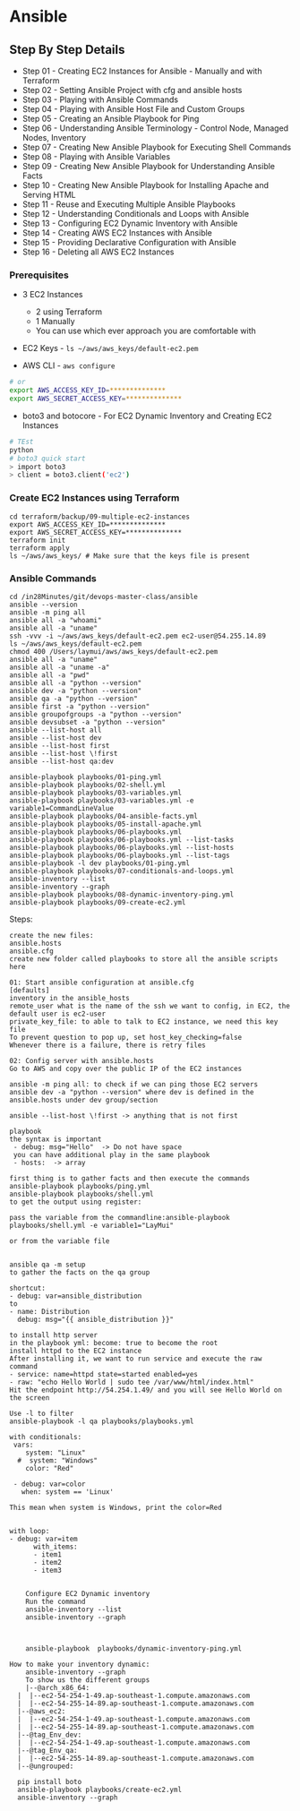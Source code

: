 # Ansible

## Step By Step Details
- Step 01 - Creating EC2 Instances for Ansible - Manually and with Terraform
- Step 02 - Setting Ansible Project with cfg and ansible hosts
- Step 03 - Playing with Ansible Commands
- Step 04 - Playing with Ansible Host File and Custom Groups
- Step 05 - Creating an Ansible Playbook for Ping
- Step 06 - Understanding Ansible Terminology - Control Node, Managed Nodes, Inventory
- Step 07 - Creating New Ansible Playbook for Executing Shell Commands
- Step 08 - Playing with Ansible Variables
- Step 09 - Creating New Ansible Playbook for Understanding Ansible Facts
- Step 10 - Creating New Ansible Playbook for Installing Apache and Serving HTML
- Step 11 - Reuse and Executing Multiple Ansible Playbooks
- Step 12 - Understanding Conditionals and Loops with Ansible
- Step 13 - Configuring EC2 Dynamic Inventory with Ansible
- Step 14 - Creating AWS EC2 Instances with Ansible
- Step 15 - Providing Declarative Configuration with Ansible
- Step 16 - Deleting all AWS EC2 Instances

### Prerequisites
- 3 EC2 Instances 
    - 2 using Terraform
    - 1 Manually
    - You can use which ever approach you are comfortable with

- EC2 Keys - `ls ~/aws/aws_keys/default-ec2.pem`

- AWS CLI - `aws configure`
```sh
# or
export AWS_ACCESS_KEY_ID=**************
export AWS_SECRET_ACCESS_KEY=**************
```

- boto3 and botocore - For EC2 Dynamic Inventory and Creating EC2 Instances
```sh
# TEst
python
# boto3 quick start
> import boto3
> client = boto3.client('ec2')
```

### Create EC2 Instances using Terraform

```
cd terraform/backup/09-multiple-ec2-instances
export AWS_ACCESS_KEY_ID=**************
export AWS_SECRET_ACCESS_KEY=**************
terraform init
terraform apply
ls ~/aws/aws_keys/ # Make sure that the keys file is present
```

### Ansible Commands

```
cd /in28Minutes/git/devops-master-class/ansible 
ansible --version
ansible -m ping all 
ansible all -a "whoami"
ansible all -a "uname"
ssh -vvv -i ~/aws/aws_keys/default-ec2.pem ec2-user@54.255.14.89
ls ~/aws/aws_keys/default-ec2.pem
chmod 400 /Users/laymui/aws/aws_keys/default-ec2.pem
ansible all -a "uname"
ansible all -a "uname -a"
ansible all -a "pwd"
ansible all -a "python --version"
ansible dev -a "python --version"
ansible qa -a "python --version"
ansible first -a "python --version"
ansible groupofgroups -a "python --version"
ansible devsubset -a "python --version"
ansible --list-host all
ansible --list-host dev
ansible --list-host first
ansible --list-host \!first
ansible --list-host qa:dev

ansible-playbook playbooks/01-ping.yml
ansible-playbook playbooks/02-shell.yml 
ansible-playbook playbooks/03-variables.yml 
ansible-playbook playbooks/03-variables.yml -e variable1=CommandLineValue
ansible-playbook playbooks/04-ansible-facts.yml 
ansible-playbook playbooks/05-install-apache.yml 
ansible-playbook playbooks/06-playbooks.yml 
ansible-playbook playbooks/06-playbooks.yml --list-tasks
ansible-playbook playbooks/06-playbooks.yml --list-hosts
ansible-playbook playbooks/06-playbooks.yml --list-tags
ansible-playbook -l dev playbooks/01-ping.yml
ansible-playbook playbooks/07-conditionals-and-loops.yml 
ansible-inventory --list
ansible-inventory --graph
ansible-playbook playbooks/08-dynamic-inventory-ping.yml 
ansible-playbook playbooks/09-create-ec2.yml 

```

Steps:
```
create the new files:
ansible.hosts
ansible.cfg
create new folder called playbooks to store all the ansible scripts here

01: Start ansible configuration at ansible.cfg
[defaults]
inventory in the ansible_hosts
remote_user what is the name of the ssh we want to config, in EC2, the default user is ec2-user
private_key_file: to able to talk to EC2 instance, we need this key file
To prevent question to pop up, set host_key_checking=false
Whenever there is a failure, there is retry files

02: Config server with ansible.hosts
Go to AWS and copy over the public IP of the EC2 instances

ansible -m ping all: to check if we can ping those EC2 servers
ansible dev -a "python --version" where dev is defined in the ansible.hosts under dev group/section

ansible --list-host \!first -> anything that is not first

playbook
the syntax is important
 - debug: msg="Hello"  -> Do not have space 
 you can have additional play in the same playbook 
 - hosts:  -> array

first thing is to gather facts and then execute the commands
ansible-playbook playbooks/ping.yml
ansible-playbook playbooks/shell.yml
to get the output using register: 

pass the variable from the commandline:ansible-playbook playbooks/shell.yml -e variable1="LayMui"

or from the variable file


ansible qa -m setup
to gather the facts on the qa group

shortcut: 
- debug: var=ansible_distribution
to 
- name: Distribution
  debug: msg="{{ ansible_distribution }}"

to install http server
in the playbook yml: become: true to become the root 
install httpd to the EC2 instance
After installing it, we want to run service and execute the raw command
- service: name=httpd state=started enabled=yes
- raw: "echo Hello World | sudo tee /var/www/html/index.html"
Hit the endpoint http://54.254.1.49/ and you will see Hello World on the screen

Use -l to filter
ansible-playbook -l qa playbooks/playbooks.yml

with conditionals:
 vars:
    system: "Linux"
  #  system: "Windows"
    color: "Red"

 - debug: var=color
   when: system == 'Linux'

This mean when system is Windows, print the color=Red


with loop:
- debug: var=item
      with_items:
      - item1
      - item2
      - item3 


    Configure EC2 Dynamic inventory 
    Run the command
    ansible-inventory --list
    ansible-inventory --graph
   


    ansible-playbook  playbooks/dynamic-inventory-ping.yml

How to make your inventory dynamic:
    ansible-inventory --graph
    To show us the different groups 
    |--@arch_x86_64:
  |  |--ec2-54-254-1-49.ap-southeast-1.compute.amazonaws.com
  |  |--ec2-54-255-14-89.ap-southeast-1.compute.amazonaws.com
  |--@aws_ec2:
  |  |--ec2-54-254-1-49.ap-southeast-1.compute.amazonaws.com
  |  |--ec2-54-255-14-89.ap-southeast-1.compute.amazonaws.com
  |--@tag_Env_dev:
  |  |--ec2-54-254-1-49.ap-southeast-1.compute.amazonaws.com
  |--@tag_Env_qa:
  |  |--ec2-54-255-14-89.ap-southeast-1.compute.amazonaws.com
  |--@ungrouped:

  pip install boto
  ansible-playbook playbooks/create-ec2.yml
  ansible-inventory --graph
